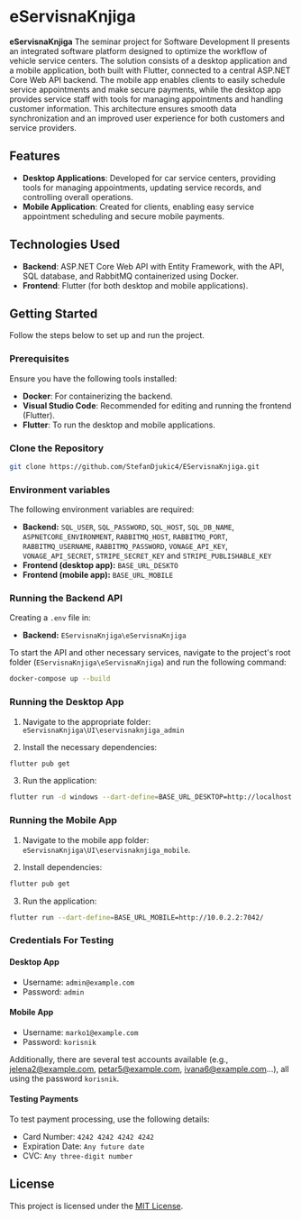 # eServisnaKnjiga

**eServisnaKnjiga** The seminar project for Software Development II presents an integrated software platform designed to optimize the workflow of vehicle service centers. The solution consists of a desktop application and a mobile application, both built with Flutter, connected to a central ASP.NET Core Web API backend. The mobile app enables clients to easily schedule service appointments and make secure payments, while the desktop app provides service staff with tools for managing appointments and handling customer information. This architecture ensures smooth data synchronization and an improved user experience for both customers and service providers.

## Features

- **Desktop Applications**: Developed for car service centers, providing tools for managing appointments, updating service records, and controlling overall operations.
- **Mobile Application**: Created for clients, enabling easy service appointment scheduling and secure mobile payments.

## Technologies Used

- **Backend**: ASP.NET Core Web API with Entity Framework, with the API, SQL database, and RabbitMQ containerized using Docker.
- **Frontend**: Flutter (for both desktop and mobile applications).

## Getting Started

Follow the steps below to set up and run the project.

### Prerequisites

Ensure you have the following tools installed:
- **Docker**: For containerizing the backend.
- **Visual Studio Code**: Recommended for editing and running the frontend (Flutter).
- **Flutter**: To run the desktop and mobile applications.

### Clone the Repository

```bash
git clone https://github.com/StefanDjukic4/EServisnaKnjiga.git
```

### Environment variables

The following environment variables are required:

- **Backend:** ```SQL_USER```, ```SQL_PASSWORD```, ```SQL_HOST```, ```SQL_DB_NAME```, ```ASPNETCORE_ENVIRONMENT```, ```RABBITMQ_HOST```, ```RABBITMQ_PORT```, ```RABBITMQ_USERNAME```, ```RABBITMQ_PASSWORD```, ```VONAGE_API_KEY```, ```VONAGE_API_SECRET```, ```STRIPE_SECRET_KEY``` and ```STRIPE_PUBLISHABLE_KEY```
- **Frontend (desktop app):** ```BASE_URL_DESKTO```
- **Frontend (mobile app):** ```BASE_URL_MOBILE```

### Running the Backend API

Creating a ```.env``` file in:

- **Backend:** ```EServisnaKnjiga\eServisnaKnjiga```

To start the API and other necessary services, navigate to the project's root folder (```EServisnaKnjiga\eServisnaKnjiga```) and run the following command:

```bash
docker-compose up --build
```

### Running the Desktop App

1. Navigate to the appropriate folder: ```eServisnaKnjiga\UI\eservisnaknjiga_admin```

2. Install the necessary dependencies:

```bash
flutter pub get
```

3. Run the application:

```bash
flutter run -d windows --dart-define=BASE_URL_DESKTOP=http://localhost:7042/
```

### Running the Mobile App

1. Navigate to the mobile app folder: ```eServisnaKnjiga\UI\eservisnaknjiga_mobile```.

2. Install dependencies:

```bash
flutter pub get
```

3. Run the application:

```bash
flutter run --dart-define=BASE_URL_MOBILE=http://10.0.2.2:7042/
```

### Credentials For Testing

#### Desktop App

- Username: ```admin@example.com```
- Password: ```admin```

#### Mobile App

- Username: ```marko1@example.com```
- Password: ```korisnik```

Additionally, there are several test accounts available (e.g., jelena2@example.com, petar5@example.com, ivana6@example.com...), all using the password ```korisnik```.

#### Testing Payments

To test payment processing, use the following details:

- Card Number: ```4242 4242 4242 4242```
- Expiration Date: ```Any future date```
- CVC: ```Any three-digit number```

## License

This project is licensed under the [MIT License](LICENSE).
